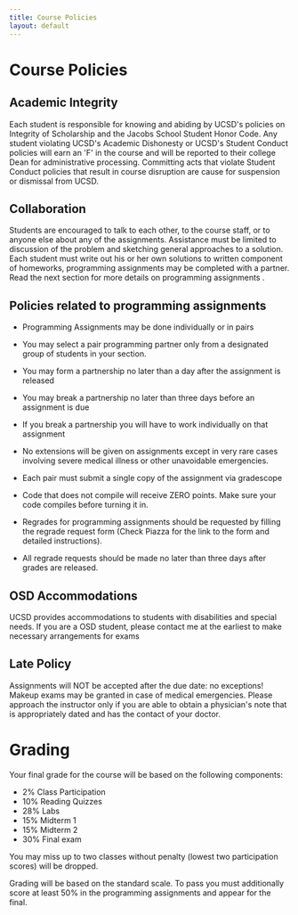 ```yaml
---
title: Course Policies
layout: default
---
```


# Course Policies

## Academic Integrity

Each student is responsible for knowing and abiding by UCSD's policies on Integrity of Scholarship and the Jacobs School Student Honor Code. Any student violating UCSD's Academic Dishonesty or UCSD's Student Conduct policies will earn an 'F' in the course and will be reported to their college Dean for administrative processing. Committing acts that violate Student Conduct policies that result in course disruption are cause for suspension or dismissal from UCSD.

## Collaboration

Students are encouraged to talk to each other, to the course staff, or to anyone else about any of the assignments. Assistance must be limited to discussion of the problem and sketching general approaches to a solution. Each student must write out his or her own solutions to written component of homeworks, programming assignments may be completed with a partner. Read the next section for more details on programming assignments .

## Policies related to programming assignments

* Programming Assignments may be done individually or in pairs

* You may select a pair programming partner only from a designated group of students in your section. 

* You may form a partnership no later than a day after the assignment is released 

* You may break a partnership no later than three days before an assignment is due

* If you break a partnership you will have to work individually on that assignment

* No extensions will be given on assignments except in very rare cases involving severe medical illness or other unavoidable emergencies.

* Each pair must submit a single copy of the assignment via gradescope

* Code that does not compile will receive ZERO points. Make sure your code compiles before turning it in. 

* Regrades for programming assignments should be requested by filling the regrade request form (Check Piazza for the link to the form and detailed instructions). 

* All regrade requests should be made no later than three days after grades are released.

## OSD Accommodations

UCSD provides accommodations to students with disabilities and special needs. If you are a OSD student, please contact me at the earliest to make necessary arrangements for exams

## Late Policy

Assignments will NOT be accepted after the due date: no exceptions! Makeup exams may be granted in case of medical emergencies. Please approach the instructor only if you are able to obtain a physician's note that is appropriately dated and has the contact of your doctor.

# Grading

Your final grade for the course will be based on the following components:

* 2% Class Participation
* 10% Reading Quizzes
* 28% Labs 
* 15% Midterm 1
* 15% Midterm 2
* 30% Final exam

You may miss up to two classes without penalty (lowest two participation scores) will be dropped.


Grading will be based on the standard scale. To pass you must additionally score at least 50% in the programming assignments and appear for the final.

